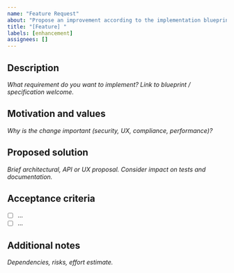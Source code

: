 ```yaml
---
name: "Feature Request"
about: "Propose an improvement according to the implementation blueprint"
title: "[Feature] "
labels: [enhancement]
assignees: []
---
```


## Description
_What requirement do you want to implement? Link to blueprint / specification welcome._

## Motivation and values
_Why is the change important (security, UX, compliance, performance)?_

## Proposed solution
_Brief architectural, API or UX proposal. Consider impact on tests and documentation._

## Acceptance criteria
- [ ] ...
- [ ] ...

## Additional notes
_Dependencies, risks, effort estimate._
